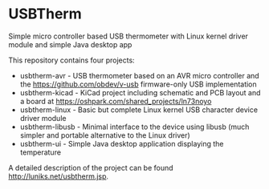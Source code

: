 # USBTherm
Simple micro controller based USB thermometer with Linux kernel driver module and simple Java desktop app

This repository contains four projects:

* usbtherm-avr - USB thermometer based on an AVR micro controller and the https://github.com/obdev/v-usb firmware-only USB implementation
* usbtherm-kicad - KiCad project including schematic and PCB layout and a board at https://oshpark.com/shared_projects/ln73noyo
* usbtherm-linux - Basic but complete Linux kernel USB character device driver module
* usbtherm-libusb - Minimal interface to the device using libusb (much simpler and portable alternative to the Linux driver)
* usbtherm-ui - Simple Java desktop application displaying the temperature

A detailed description of the project can be found http://luniks.net/usbtherm.jsp.
